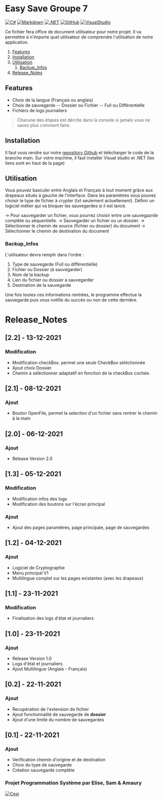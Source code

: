 # Easy Save Groupe 7

[![C#](https://img.shields.io/badge/c%23%20-%23239120.svg?&style=for-the-badge&logo=c-sharp&logoColor=white)](C#) [![Markdown](https://img.shields.io/badge/markdown-%23000000.svg?&style=for-the-badge&logo=markdown&logoColor=white)](Markdown) [![.NET](https://img.shields.io/badge/.NET-5C2D91?style=for-the-badge&logo=.net&logoColor=white)](.NET) [![GitHub](https://img.shields.io/badge/github%20-%23121011.svg?&style=for-the-badge&logo=github&logoColor=white)](GitHub) [![VisualStudio](https://img.shields.io/badge/Visual%20Studio-5C2D91.svg?&style=for-the-badge&logo=visual-studio&logoColor=white)](VisualStudio)

Ce fichier fera office de document utilisateur pour notre projet. Il va permettre à n'importe quel utilisateur de comprendre l'utilisation de notre application. 

1. [Features](#Features)
2. [Installation](#Installation)
3. [Utilisation](#Utilisation)
    1. [Backup_Infos](#Backup_Infos)
4. [Release_Notes](#Release_Notes)

## Features

- Choix de la langue (Français ou anglais)
- Choix de sauvegarde
-- Dossier ou Fichier
-- Full ou Différentielle
- Fichiers de logs journaliers

>Chacune des étapes est décrite dans la console si jamais vous ne savez plus comment faire.

## Installation

Il faut vous rendre sur notre [repository Github](https://github.com/Samuel-Jspn/Programmation-Systeme-G7) et télécharger le code de la branche main.
Sur votre machine, il faut installer Visual studio et .NET (les liens sont en haut de la page)

## Utilisation

Vous pouvez basculer entre Anglais et Français à tout moment grâce aux drapeaux situés à gauche de l'interface.
Dans les paramètres vous pouvez choisir le type de fichier à crypter (txt seulement actuellement).
Définir un logiciel métier qui va bloquer les sauvegardes si il est lancé.

→ Pour sauvegarder un fichier, vous pourrez choisir entre une sauvegazrde complète ou séquentielle.
→ Sauvegarder un fichier ou un dossier.
→ Sélectionner le chemin de source (fichier ou dossier) du document 
→ Sélectionner le chemin de destination du document

### Backup_Infos

L'utilisateur devra  remplir dans l'ordre :

1. Type de sauvegarde (Full ou différentielle)
2. Fichier ou Dossier (à sauvegarder)
3. Nom de la backup
4. Lien du fichier ou dossier a sauvegarder
5. Destination de la sauvegarde

Une fois toutes ces informations rentrées, le programme effectue la sauvegarde puis vous notifie du succès ou non de cette dernière.

# Release_Notes

## [2.2] - 13-12-2021
### Modification
- Modification checkBox. permet une seule CheckBox séléctionnée
- Ajout choix Dossier
- Chemin à séléctionner adaptatif en fonction de la checkBox cochée.

## [2.1] - 08-12-2021
### Ajout
- Bouton OpenFile, permet la selection d'un fichier sans rentrer le chemin à la main

## [2.0] - 06-12-2021
### Ajout
- Release Version 2.0

## [1.3] - 05-12-2021
### Modification
- Modification infos des logs
- Modification des boutons sur l'écran principal

### Ajout
- Ajout des pages paramètres, page principale, page de sauvegardes

## [1.2] - 04-12-2021
### Ajout
- Logiciel de Cryptographie
- Menu principal V1
- Multilingue complet sur les pages existantes (avec les drapeaux)

## [1.1] - 23-11-2021
### Modification
- Finalisation des logs d'état et journaliers

## [1.0] - 23-11-2021
### Ajout
- Release Version 1.0
- Logs d'état et journaliers
- Ajout Multilingue (Anglais - Français)

## [0.2] - 22-11-2021
### Ajout
- Recupération de l'extension de fichier
- Ajout fonctionnalité de sauvegarde de **dossier**
- Ajout d'une limite du nombre de sauvegardes

## [0.1] - 22-11-2021
### Ajout
- Verification chemin d'origine et de destination
- Choix du type de sauvegarde
- Création sauvegarde complète

### Projet Programmation Système par Elise, Sam & Amaury
[![Cesi](https://www.cesi.fr/wp-content/uploads/2018/11/logo-CESI.png)](https://www.cesi.fr)
